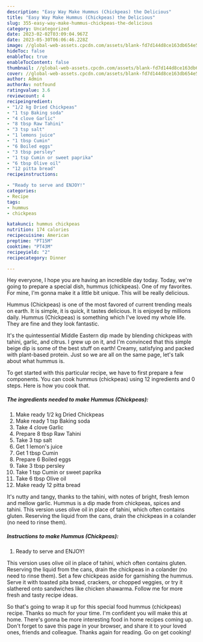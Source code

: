 ```yaml
---
description: "Easy Way Make Hummus (Chickpeas) the Delicious"
title: "Easy Way Make Hummus (Chickpeas) the Delicious"
slug: 355-easy-way-make-hummus-chickpeas-the-delicious
category: Uncategorized
date: 2023-02-02T03:09:04.967Z
date: 2023-05-30T06:06:46.228Z
image: //global-web-assets.cpcdn.com/assets/blank-fd7d144d8ce163db654e5a02c40b08a2775adb7897d16e4062681dc7e1b2800f.png
hideToc: false
enableToc: true
enableTocContent: false
thumbnail: //global-web-assets.cpcdn.com/assets/blank-fd7d144d8ce163db654e5a02c40b08a2775adb7897d16e4062681dc7e1b2800f.png
cover: //global-web-assets.cpcdn.com/assets/blank-fd7d144d8ce163db654e5a02c40b08a2775adb7897d16e4062681dc7e1b2800f.png
author: Admin
authorAv: notfound
ratingvalue: 3.6
reviewcount: 4
recipeingredient:
- "1/2 kg Dried Chickpeas"
- "1 tsp Baking soda"
- "4 clove Garlic"
- "8 tbsp Raw Tahini"
- "3 tsp salt"
- "1 lemons juice"
- "1 tbsp Cumin"
- "6 Boiled eggs"
- "3 tbsp persley"
- "1 tsp Cumin or sweet paprika"
- "6 tbsp Olive oil"
- "12 pitta bread"
recipeinstructions:

- "Ready to serve and ENJOY!"
categories:
- Recipe
tags:
- hummus
- chickpeas

katakunci: hummus chickpeas 
nutrition: 174 calories
recipecuisine: American
preptime: "PT15M"
cooktime: "PT43M"
recipeyield: "2"
recipecategory: Dinner

---
```



Hey everyone, I hope you are having an incredible day today. Today, we're going to prepare a special dish, hummus (chickpeas). One of my favorites. For mine, I'm gonna make it a little bit unique. This will be really delicious.

Hummus (Chickpeas) is one of the most favored of current trending meals on earth. It is simple, it is quick, it tastes delicious. It is enjoyed by millions daily. Hummus (Chickpeas) is something which I've loved my whole life. They are fine and they look fantastic.

It&#39;s the quintessential Middle Eastern dip made by blending chickpeas with tahini, garlic, and citrus. I grew up on it, and I&#39;m convinced that this simple beige dip is some of the best stuff on earth! Creamy, satisfying and packed with plant-based protein. Just so we are all on the same page, let&#39;s talk about what hummus is.


To get started with this particular recipe, we have to first prepare a few components. You can cook hummus (chickpeas) using 12 ingredients and 0 steps. Here is how you cook that.

<!--inarticleads1-->

##### The ingredients needed to make Hummus (Chickpeas):

1. Make ready 1/2 kg Dried Chickpeas
1. Make ready 1 tsp Baking soda
1. Take 4 clove Garlic
1. Prepare 8 tbsp Raw Tahini
1. Take 3 tsp salt
1. Get 1 lemon&#39;s juice
1. Get 1 tbsp Cumin
1. Prepare 6 Boiled eggs
1. Take 3 tbsp persley
1. Take 1 tsp Cumin or sweet paprika
1. Take 6 tbsp Olive oil
1. Make ready 12 pitta bread


It&#39;s nutty and tangy, thanks to the tahini, with notes of bright, fresh lemon and mellow garlic. Hummus is a dip made from chickpeas, spices and tahini. This version uses olive oil in place of tahini, which often contains gluten. Reserving the liquid from the cans, drain the chickpeas in a colander (no need to rinse them). 

<!--inarticleads2-->

##### Instructions to make Hummus (Chickpeas):


1. Ready to serve and ENJOY!

This version uses olive oil in place of tahini, which often contains gluten. Reserving the liquid from the cans, drain the chickpeas in a colander (no need to rinse them). Set a few chickpeas aside for garnishing the hummus. Serve it with toasted pita bread, crackers, or chopped veggies, or try it slathered onto sandwiches like chicken shawarma. Follow me for more fresh and tasty recipe ideas. 

So that's going to wrap it up for this special food hummus (chickpeas) recipe. Thanks so much for your time. I'm confident you will make this at home. There's gonna be more interesting food in home recipes coming up. Don't forget to save this page in your browser, and share it to your loved ones, friends and colleague. Thanks again for reading. Go on get cooking!
